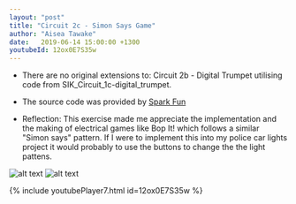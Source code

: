 ```yaml
---
layout: "post"
title: "Circuit 2c - Simon Says Game"
author: "Aisea Tawake"
date:   2019-06-14 15:00:00 +1300
youtubeId: 12ox0E7S35w
---
```


* There are no original extensions to: Circuit 2b - Digital Trumpet utilising code from SIK_Circuit_1c-digital_trumpet.

* The source code was provided by [Spark Fun](https://learn.sparkfun.com/tutorials/sparkfun-inventors-kit-experiment-guide---v40/circuit-2c-simon-says-game-)
   
* Reflection: This exercise made me appreciate the implementation and the making of electrical games like Bop It! which follows a similar "Simon says" pattern. If I were to implement this into
my police car lights project it would probably to use the buttons to change the the light pattens.

![alt text](http://kate.ict.op.ac.nz/~tawaab1/Embedded%20Systems%20Portfolio/images/c7.png "image")
![alt text](http://kate.ict.op.ac.nz/~tawaab1/Embedded%20Systems%20Portfolio/images/c7a.png "image")

{% include youtubePlayer7.html id=12ox0E7S35w %}
